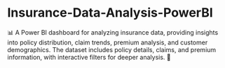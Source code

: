 # Insurance-Data-Analysis-PowerBI
📊 A Power BI dashboard for analyzing insurance data, providing insights into policy distribution, claim trends, premium analysis, and customer demographics. The dataset includes policy details, claims, and premium information, with interactive filters for deeper analysis. 🚀
